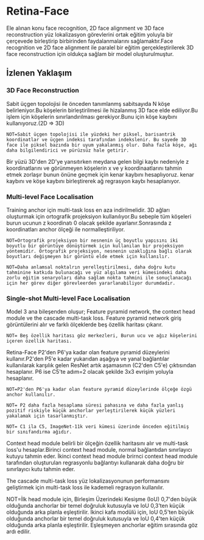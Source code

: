 # Retina-Face
  Ele alınan konu face recognition, 2D face alignment ve 3D face reconstruction yüz lokalizasyon görevlerini ortak eğitim yoluyla bir çerçevede birleştirip birbirinden faydalanmalarını sağlamaktır.Face recognition ve 2D face alignment ile paralel bir eğitim gerçekleştirilerek 3D face reconstruction için oldukça sağlam bir model oluşturulmuştur.
  
## İzlenen Yaklaşım
  ### **3D Face Reconstruction** 

  Sabit üçgen topolojisi ile önceden tanımlanmş sabitsayıda N köşe belirleniyor.Bu köşelerin birleştirilmesi ile hizalanmış 3D face elde ediliyor.Bu işlem için köşelerin sınırlandırılması gerekiyor.Bunu için köşe kaybını kullanıyoruz.(2D => 3D)

    NOT=Sabit üçgen topolojisi ile yüzdeki her piksel, barisantrik koordinatlar ve üçgen indeksi tarafından indekslenir. Bu sayede 3D face ile piksel bazında bir uyum yakalanmış olur. Daha fazla köşe, ağı daha bilgilendirici ve pürüzsüz hale getirir.

  Bir yüzü 3D'den 2D'ye yansıtırken meydana gelen bilgi kaybı nedeniyle z koordinatlarını ve görünmeyen köşelerin x ve y koordinaatlarını tahmin etmek zorlaşır bunun önüne geçmek için kenar kaybını hesaplıyoruz.
  kenar kaybını ve köşe kaybını birleştirerek ağ regrasyon kaybı hesaplanıyor.

### **Multi-level Face Localisation**

  Training anchor için multi-task loss en aza indirilmelidir.
  3D ağları oluşturmak için ortografik projeksiyon kullanılıyor.Bu sebeple tüm köşeleri burun ucunun z koordinatı 0 olacak şekilde ayarlanır.Sonrasında z koordinatları anchor ölçeği ile normalleştiriliyor.

    NOT=Ortografik projeksiyon bir nesnenin üç boyutlu yapısını iki boyutlu bir görüntüye dönüştürmek için kullanılan bir projeksiyon yöntemidir. Ortografik projeksiyon, nesnenin uzaklığına bağlı olarak boyutları değişmeyen bir görüntü elde etmek için kullanılır.
    
    NOT=Daha anlamsal noktalrın yerelleştirilmesi, daha doğru kutu tahminine katkıda bulunacağı ve yüz algılama veri kümesindeki daha zorlu eğitim senaryoları daha sağlam nokta tahmini ile sonuçlanacağı için her görev diğer görevleerden yararlanabiliyor durumdadır.
    
  ### **Single-shot Multi-level Face Localisation**

  Model 3 ana bileşenden oluşur; Feature pyramid network, the context head module ve the cascade multi-task loss.
  Feature pyramid network giriş görüntülerini alır ve farklı ölçeklerde beş özellik haritası çıkarır.

    NOT= Beş özellik haritası göz merkezleri, Burun ucu ve ağız köşelerini içeren özellik haritası.

  Retina-Face P2'den P6'ya kadar olan feature pyramid düzeylerini kullanır.P2'den P5'e kadar yukarıdan aşağıya ve yanal bağlantılar kullanılarak karşılık gelen ResNet artık aşamasının (C2'den C5'e) çıktısından hesaplanır. P6 ise C5'te adım=2 olacak şekilde 3x3 evrişim yoluyla hesaplanır.

    NOT=P2'den P6'ya kadar olan feature pyramid düzeylerinde ölçeğe özgü anchor kullanılır.

    NOT= P2 daha fazla hesaplama süresi pahasına ve daha fazla yanlış pozitif riskiyle küçük anchorlar yerleştirilerek küçük yüzleri yakalamak için tasarlanmıştır.

    NOT= C1 ila C5, ImageNet-11k veri kümesi üzerinde önceden eğitilmiş bir sınıfandırma ağıdır.
  
  Context head module belirli bir ölçeğin özellik haritasını alır ve multi-task loss'u hesaplar.Birinci context head module, normal bağlantıdan sınırlayıcı kutuyu tahmin eder. İkinci context head module brirnci context head module tarafından oluşturulan regrasyonlu bağlantıyı kullanarak daha doğru bir sınırlayıcı kutu tahmin eder.

  The cascade multi-task loss yüz lokalizasyonunun performansını geliştirmek için multi-task loss ile kademeli regrasyon kullanılır.

  NOT=İlk head module için, Birleşim Üzerindeki Kesişme (IoU) 0,7'den büyük olduğunda anchorlar bir temel doğruluk kutusuyla ve IoU 0,3'ten küçük olduğunda arka planla eşleştirilir. İkinci kafa modülü için, IoU 0,5'ten büyük olduğunda anchorlar bir temel doğruluk kutusuyla ve IoU 0,4'ten küçük olduğunda arka planla eşleştirilir. Eşleşmeyen anchorlar eğitim sırasında göz ardı edilir.

 